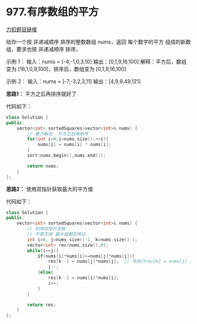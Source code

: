 # 977.有序数组的平方

[力扣题目链接](https://leetcode-cn.com/problems/squares-of-a-sorted-array/)

给你一个按 非递减顺序 排序的整数数组 nums，返回 每个数字的平方 组成的新数组，要求也按 非递减顺序 排序。

示例 1：
输入：nums = [-4,-1,0,3,10]
输出：[0,1,9,16,100]
解释：平方后，数组变为 [16,1,0,9,100]，排序后，数组变为 [0,1,9,16,100]

示例 2：
输入：nums = [-7,-3,2,3,11]
输出：[4,9,9,49,121]

**思路1：**
平方之后再排序就好了

代码如下：
```CPP
class Solution {
public:
    vector<int> sortedSquares(vector<int>& nums) {
        // 暴力解法  平方之后再排序
        for(int i=0;i<nums.size();++i){
            nums[i] = nums[i] * nums[i];
        }
        sort(nums.begin(),nums.end());

        return nums;
    }
};
```

**思路2：**
使用双指针获取最大的平方值
 
代码如下：
```CPP
class Solution {
public:
    vector<int> sortedSquares(vector<int>& nums) {
        // 利用双指针去做
        // 不管怎样 最大值都在两边
        int i=0, j=nums.size()-1, k=nums.size()-1;
        vector<int> res(nums.size(),0);
        while(i<=j){
            if(nums[i]*nums[i]<=nums[j]*nums[j]){
                res[k--] = nums[j]*nums[j];  // 先执行res[k] = nums[j] 再执行 k = k-1
                j--;
            }else{
                res[k--] = nums[i]*nums[i];
                i++;
            }
        }

        return res;
    }
};
```
